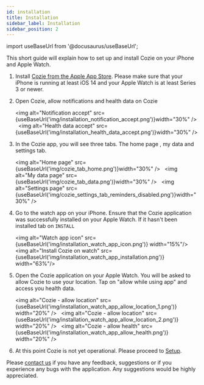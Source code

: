 ```yaml
---
id: installation
title: Installation
sidebar_label: Installation
sidebar_position: 2
---
```


import useBaseUrl from '@docusaurus/useBaseUrl';


This short guide will explain how to set up and install Cozie on your iPhone and Apple Watch.

1. Install [Cozie from the Apple App Store](https://apps.apple.com/sg/app/cozie/id1625029501). Please make sure that your iPhone is running at least iOS 14 and your Apple Watch is at least Series 3 or newer.

2. Open Cozie, allow notifications and health data on Cozie 

    <img alt="Notification accept" src={useBaseUrl('img/installation_notification_accept.png')}width="30%" /> &nbsp;
    <img alt="Health data accept" src={useBaseUrl('img/installation_health_data_accept.png')}width="30%" /> 
    <br/>  

3. In the Cozie app, you will see three tabs. The home page , my data and settings tab. 

    <img alt="Home page" src={useBaseUrl('img/cozie_tab_home.png')}width="30%" /> &nbsp;
    <img alt="My data page" src={useBaseUrl('img/cozie_tab_data.png')}width="30%" /> &nbsp;
    <img alt="Settings page" src={useBaseUrl('img/cozie_settings_tab_reminders_disabled.png')}width="30%" />
    <br/> 


4. Go to the watch app on your iPhone. Ensure that the Cozie application was successfully installed on your Apple Watch. If it hasn't been installed tab on `INSTALL`

   <img alt="Watch app icon" src={useBaseUrl('img/installation_watch_app_icon.png')} width="15%"/> &nbsp; 
   <img alt="Install Cozie on watch" src={useBaseUrl('img/installation_watch_app_installation.png')} width="63%"/>
   <br/> 


5. Open the Cozie application on your Apple Watch. You will be asked to allow Cozie to use your location. Tap on "allow while using app" and access you health data.

   <img alt="Cozie - allow location" src={useBaseUrl('img/installation_watch_app_allow_location_1.png')} width="20%" /> &nbsp;
   <img alt="Cozie - allow location" src={useBaseUrl('img/installation_watch_app_allow_location_2.png')} width="20%" /> &nbsp;
   <img alt="Cozie - allow health" src={useBaseUrl('img/installation_watch_app_allow_health.png')} width="20%" />
   <br/> 

6. At this point Cozie is not yet operational. Please proceed to [Setup](setup).  



Please [contact us](mailto:cozie.app@gmail.com) if you have any feedback, suggestions or if you experience any bugs with the application. Any suggestions would be highly appreciated.